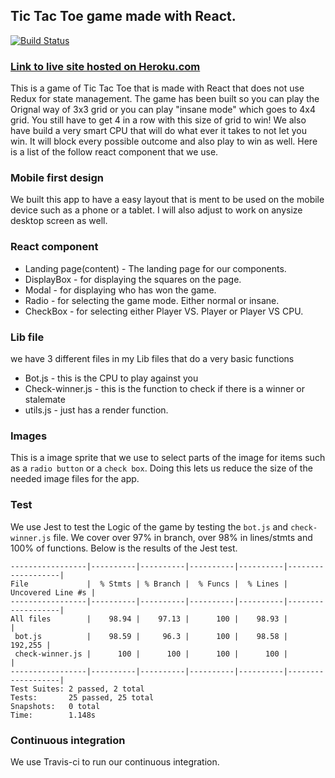 ## Tic Tac Toe game made with React.

[![Build Status](https://travis-ci.org/Iamheathsmith/tic-tac-toe.svg?branch=master)](https://travis-ci.org/Iamheathsmith/tic-tac-toe)


### [Link to live site hosted on Heroku.com](https://heath-tic-tac-toe.herokuapp.com/)

This is a game of Tic Tac Toe that is made with React that does not use Redux for state management.
The game has been built so you can play the Orignal way of 3x3 grid or you can play "insane mode" which goes to 4x4 grid. You still have to get 4 in a row with this size of grid to win!  We also have build a very smart CPU that will do what ever it takes to not let you win.  It will block every possible outcome and also play to win as well. Here is a list of the follow react component that we use.

### Mobile first design

We built this app to have a easy layout that is ment to be used on the mobile device such as a phone or a tablet. I will also adjust to work on anysize desktop screen as well.

### React component

* Landing page(content) - The landing page for our components.
* DisplayBox - for displaying the squares on the page.
* Modal - for displaying who has won the game.
* Radio - for selecting the game mode. Either normal or insane.
* CheckBox - for selecting either Player VS. Player or Player VS CPU.


### Lib file

we have 3 different files in my Lib files that do a very basic functions

* Bot.js - this is the CPU to play against you
* Check-winner.js - this is the function to check if there is a winner or stalemate
* utils.js - just has a render function.

### Images

This is a image sprite that we use to select parts of the image for items such as a `radio button` or a `check box`. Doing this lets us reduce the size of the needed image files for the app.

### Test

We use Jest to test the Logic of the game by testing the `bot.js` and `check-winner.js` file.  We cover over 97% in branch, over 98% in lines/stmts and 100% of functions. Below is the results of the Jest test.

```
-----------------|----------|----------|----------|----------|-------------------|
File             |  % Stmts | % Branch |  % Funcs |  % Lines | Uncovered Line #s |
-----------------|----------|----------|----------|----------|-------------------|
All files        |    98.94 |    97.13 |      100 |    98.93 |                   |
 bot.js          |    98.59 |     96.3 |      100 |    98.58 |           192,255 |
 check-winner.js |      100 |      100 |      100 |      100 |                   |
-----------------|----------|----------|----------|----------|-------------------|
Test Suites: 2 passed, 2 total
Tests:       25 passed, 25 total
Snapshots:   0 total
Time:        1.148s
```

### Continuous integration

We use Travis-ci to run our continuous integration.
